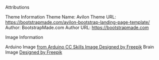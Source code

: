 Attributions


Theme Information
Theme Name: Avilon
Theme URL: https://bootstrapmade.com/avilon-bootstrap-landing-page-template/
Author: BootstrapMade.com
Author URL: https://bootstrapmade.com

Image Information 

Arduino Image <a href="https://cdn.arduino.cc/homepage/static/media/arduino-UNO.bcc69bde.png"> from Arduino CC
Skills Image <a href="https://www.freepik.com/free-vector/human-resource-and-self-employment_1577733.htm">Designed by Freepik</a>
Brain Image <a href="https://www.freepik.com/free-photo/brain-s-side_870197.htm">Designed by Freepik</a>